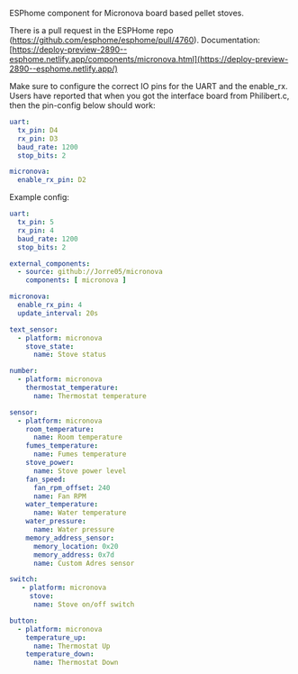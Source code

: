 ESPhome component for Micronova board based pellet stoves. 

There is a pull request in the ESPHome repo (https://github.com/esphome/esphome/pull/4760).
Documentation: [https://deploy-preview-2890--esphome.netlify.app/components/micronova.html](https://deploy-preview-2890--esphome.netlify.app/)

Make sure to configure the correct IO pins for the UART and the enable_rx.
Users have reported that when you got the interface board from Philibert.c, then the pin-config below should work:

```yaml
uart:
  tx_pin: D4
  rx_pin: D3
  baud_rate: 1200
  stop_bits: 2

micronova:
  enable_rx_pin: D2
```

Example config:
```yaml
uart:
  tx_pin: 5
  rx_pin: 4
  baud_rate: 1200
  stop_bits: 2

external_components:
  - source: github://Jorre05/micronova
    components: [ micronova ]

micronova:
  enable_rx_pin: 4
  update_interval: 20s

text_sensor:
  - platform: micronova
    stove_state:
      name: Stove status

number:
  - platform: micronova
    thermostat_temperature:
      name: Thermostat temperature

sensor:
  - platform: micronova
    room_temperature:
      name: Room temperature
    fumes_temperature:
      name: Fumes temperature
    stove_power:
      name: Stove power level
    fan_speed:
      fan_rpm_offset: 240
      name: Fan RPM
    water_temperature:
      name: Water temperature
    water_pressure:
      name: Water pressure
    memory_address_sensor:
      memory_location: 0x20
      memory_address: 0x7d
      name: Custom Adres sensor

switch:
   - platform: micronova
     stove:
      name: Stove on/off switch

button:
  - platform: micronova
    temperature_up:
      name: Thermostat Up
    temperature_down:
      name: Thermostat Down
```


